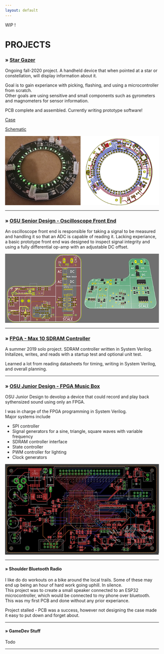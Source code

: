 ```yaml
---
layout: default
---
```

WIP !

# PROJECTS

### » [Star Gazer](https://github.com/Muellegr/Star_Gazer)
Ongoing fall-2020 project.
A handheld device that when pointed at a star or constellation, will display information about it.

Goal is to gain experiance with picking, flashing, and using a microcontroller from scratch.  
Other goals are using sensitive and small components such as gyrometers and magnometers for sensor information.

PCB complete and assembled.  Currently writing prototype software!

[Case](https://github.com/Muellegr/Star_Gazer/wiki/Case)

[Schematic](https://raw.githubusercontent.com/Muellegr/Star_Gazer/master/Documentation/StarGazer_Schematics.pdf)

![PCB](assets/StarGazer/pcb_bar.png)
* * *

### » [OSU Senior Design - Oscilloscope Front End](https://github.com/Muellegr/SeniorDesign_FrontEndDemoTest)

An oscilloscope front end is responsible for taking a signal to be measured and handling it so that an ADC is capable of reading it.
Lacking experiance, a basic prototype front end was designed to inspect signal integrity and using a fully differential op-amp with an adjustable DC offset.

![PCB](assets/SeniorDesign/FrontEndPrototype/composite_pcb.png)
* * *

### » [FPGA - Max 10 SDRAM Controller](https://github.com/Muellegr/FPGA-Max10-SDRAM-Project-1)
A summer 2019 solo project.
SDRAM controller written in System Verilog.  
Initalizes, writes, and reads with a startup test and optional unit test.

Learned a lot from reading datasheets for timing, writing in System Verilog, and overall planning.
* * *

### » [OSU Junior Design - FPGA Music Box ](https://github.com/Muellegr/MusicBox-Quartus-Project)
OSU Junior Design to devolop a device that could record and play back sythensized sound using only an FPGA.

I was in charge of the FPGA programming in System Verilog.  
Major systems include
* SPI controller
* Signal generators for a sine, triangle, square waves with variable frequency
* SDRAM controller interface
* State controller
* PWM controller for lighting
* Clock generators

![PCB](assets/JuniorDesign/pcb_top.png)

* * *

#### » Shoulder Bluetooth Radio
I like do do workouts on a bike around the local trails.  Some of these may end up being an hour of hard work going uphill.  In silence.  
This project was to create a small speaker connected to an ESP32 microcontroller, which would be connected to my phone over bluetooth.
This was my first PCB and done without any prior experiance.

Project stalled - PCB was a success, however not designing the case made it easy to put down and forget about.
* * *

#### » GameDev Stuff
Todo
* * *